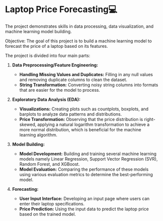 # **Laptop Price Forecasting💻**

The project demonstrates skills in data processing, data visualization, and machine learning model building.

Objective: The goal of this project is to build a machine learning model to forecast the price of a laptop based on its features. 


The project is divided into four main parts:

1. **Data Preprocessing/Feature Engineering:**
   - **Handling Missing Values and Duplicates:** Filling in any null values and removing duplicate columns to clean the dataset.
   - **String Transformation:** Converting noisy string columns into formats that are easier for the model to process.

2. **Exploratory Data Analysis (EDA):**
   - **Visualizations:** Creating plots such as countplots, boxplots, and barplots to analyze data patterns and distributions.
   - **Price Transformation:** Observing that the price distribution is right-skewed, applying a natural logarithm transformation to achieve a more normal distribution, which is beneficial for the machine learning algorithm.

3. **Model Building:**
   - **Model Development:** Building and training several machine learning models namely Linear Regression, Support Vector Regression (SVR), Random Forest, and XGBoost.
   - **Model Evaluation:** Comparing the performance of these models using various evaluation metrics to determine the best-performing model.

4. **Forecasting:**
   - **User Input Interface:** Developing an input page where users can enter their laptop specifications.
   - **Price Prediction:** Using the input data to predict the laptop price based on the trained model.
